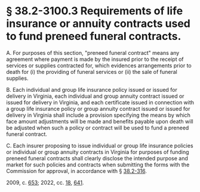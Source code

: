 # § 38.2-3100.3 Requirements of life insurance or annuity contracts used to fund preneed funeral contracts.

<p>A. For purposes of this section, "preneed funeral contract" means any agreement where payment is made by the insured prior to the receipt of services or supplies contracted for, which evidences arrangements prior to death for (i) the providing of funeral services or (ii) the sale of funeral supplies.</p><p>B. Each individual and group life insurance policy issued or issued for delivery in Virginia, each individual and group annuity contract issued or issued for delivery in Virginia, and each certificate issued in connection with a group life insurance policy or group annuity contract issued or issued for delivery in Virginia shall include a provision specifying the means by which face amount adjustments will be made and benefits payable upon death will be adjusted when such a policy or contract will be used to fund a preneed funeral contract.</p><p>C. Each insurer proposing to issue individual or group life insurance policies or individual or group annuity contracts in Virginia for purposes of funding preneed funeral contracts shall clearly disclose the intended purpose and market for such policies and contracts when submitting the forms with the Commission for approval, in accordance with § <a href='/vacode/38.2-316/'>38.2-316</a>.</p><p>2009, c. <a href='http://lis.virginia.gov/cgi-bin/legp604.exe?091+ful+CHAP0653'>653</a>; 2022, cc. <a href='http://lis.virginia.gov/cgi-bin/legp604.exe?221+ful+CHAP0018'>18</a>, <a href='http://lis.virginia.gov/cgi-bin/legp604.exe?221+ful+CHAP0641'>641</a>.</p>